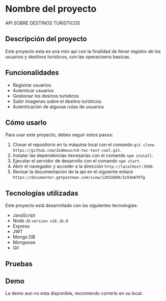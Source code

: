 # Nombre del proyecto
API SOBRE DESTINOS TURISTICOS


## Descripción del proyecto

Este proyecto esta es una mini api con la finalidad de llevar registro de los usuarios y destinos turisticos, con las operacioens basicas.

## Funcionalidades

- Registrar usuarios.
- Autenticar usuarios
- Gestionar los desinos turisticos
- Subir imagenes sobre el destino turisticos.
- Autenticación de algunas rutas de usuarios

## Cómo usarlo

Para usar este proyecto, debes seguir estos pasos:

1. Clonar el repositorio en tu máquina local con el comando `git clone https://github.com/Zedmous/nd-tec-test-cool.git`.
2. Instalar las dependencias necesarias con el comando `npm install`.
3. Ejecutar el servidor de desarrollo con el comando `npm start`.
4. Abrir el navegador y acceder a la dirección `http://localhost:3500`.
5. Revisar la documentacion de la api en el siguiente enlace `https://documenter.getpostman.com/view/12032889/2s93mATKTg`

## Tecnologías utilizadas

Este proyecto está desarrollado con las siguientes tecnologías:

- JavaScript
- Node Js `version v18.16.0`
- Express
- JWT
- Mongo DB
- Mongoose
- Git

## Pruebas


## Demo

La demo aun no esta disponible, recomiendo correrlo en su local.

